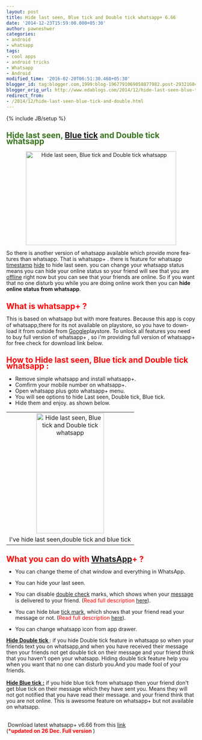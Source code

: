 ```yaml
---
layout: post
title: Hide last seen, Blue tick and Double tick whatsapp+ 6.66
date: '2014-12-23T15:59:00.000+05:30'
author: pawneshwer
categories:
- android
- whatsapp
tags:
- cool apps
- android tricks
- Whatsapp
- Android
modified_time: '2016-02-20T06:51:30.468+05:30'
blogger_id: tag:blogger.com,1999:blog-1967791069058877982.post-2932160428079173652
blogger_orig_url: http://www.edablogs.com/2014/12/hide-last-seen-blue-tick-and-double.html
redirect_from:
- /2014/12/hide-last-seen-blue-tick-and-double.html
---
```


{% include JB/setup %}

<div dir="ltr" style="text-align: left;"><div style="line-height: 115%; margin-bottom: 0.35cm;"><h2 style="text-align: left;"><span style="color: #38761d;"><span lang="en-US">Hide last seen, <a href="http://en.wikipedia.org/wiki/Bluetick_Coonhound" rel="wikipedia" target="_blank" title="Bluetick Coonhound">Blue tick</a> and Double tick whatsapp</span></span></h2><div style="clear: both; text-align: center;"><a href="http://www.trickspapa.com/wp-content/uploads/2014/12/Whatsapp-2BBlue-2BTick-2BNew-2BFeature.png" style="margin-left: 1em; margin-right: 1em;"><img alt="Hide last seen, Blue tick and Double tick whatsapp" border="0" src="http://www.trickspapa.com/wp-content/uploads/2014/12/Whatsapp-2BBlue-2BTick-2BNew-2BFeature.png" height="250" title="Hide last seen, Blue tick and Double tick whatsapp" width="400" /></a></div></div><div style="line-height: 115%; margin-bottom: 0.35cm;"><span lang="en-US">So there is another version of whatsapp available which provide more features than whatsapp. That is whatsapp+ . there is feature for whatsapp <a href="http://en.wikipedia.org/wiki/Timestamp" rel="wikipedia" target="_blank" title="Timestamp">timestamp</a> <a href="http://www.hide-city.com/" rel="homepage" target="_blank" title="Hide (musician)">hide</a> to hide last seen. you can change your whatsapp status means you can hide your online status so your friend will see that you are <a href="http://en.wikipedia.org/wiki/Online_and_offline" rel="wikipedia" target="_blank" title="Online and offline">offline</a> right now but you can see that your friends are online. So if you want that no one disturb you while you are doing online work then you can <b>hide online status from whatsapp</b>.</span></div><div style="line-height: 115%; margin-bottom: 0.35cm;"><h2 style="text-align: left;"><span style="color: red;"><span lang="en-US">What is whatsapp+ ?</span></span></h2></div><div style="line-height: 115%; margin-bottom: 0.35cm;"><span lang="en-US">This is based on wh</span><span lang="en-US">a</span><span lang="en-US">t</span><span lang="en-US">s</span><span lang="en-US">app but with more features. Because this app is copy of whatsapp,there for its not available on playstore, so you have to download it from outside from </span><span lang="en-US"><a href="http://www.google.com/" rel="homepage" target="_blank" title="Google">Google</a></span><span lang="en-US">playstore. To unlock all features you need to buy full version of whatsapp+ , so i'm providing full version of whatsapp+ for free check for download link below.</span><br /><h2 style="text-align: left;"><span style="color: red;"><span lang="en-US">How to Hide last seen, Blue tick and Double tick whatsapp :</span></span></h2><ul style="text-align: left;"><li><span lang="en-US">Remove simple whatsapp and install whatsapp+.</span></li><li><span lang="en-US">Comfirm your mobile number on whatsapp+.</span></li><li><span lang="en-US">Open whatsapp plus goto whatsapp+ menu.</span></li><li><span lang="en-US">You will see options to hide Last seen, Double tick, Blue tick.</span></li><li><span lang="en-US">Hide them and enjoy. as shown below.</span><span lang="en-US">&nbsp;</span></li></ul><span lang="en-US"></span></div><div style="line-height: 115%; margin-bottom: 0.35cm;"><span lang="en-US"><table align="center" cellpadding="0" cellspacing="0" style="margin-left: auto; margin-right: auto; text-align: center;"><tbody><tr><td style="text-align: center;"><a href="http://www.trickspapa.com/wp-content/uploads/2014/12/ee88e6db-4451-4767-b35b-c27406b5880c.png" style="margin-left: auto; margin-right: auto;"><img alt="Hide last seen, Blue tick and Double tick whatsapp" border="0" src="http://www.trickspapa.com/wp-content/uploads/2014/12/ee88e6db-4451-4767-b35b-c27406b5880c.png" height="320" title="Hide last seen, Blue tick and Double tick whatsapp" width="180" /></a></td></tr><tr><td style="text-align: center;">I've hide last seen,double tick and blue tick</td></tr></tbody></table></span></div><div style="line-height: 115%; margin-bottom: 0.35cm;"><h2 style="text-align: left;"><span style="color: red;"><span lang="en-US">What you can do with <a href="http://whatsapp.com/" rel="homepage" target="_blank" title="WhatsApp">WhatsApp</a>+ ?</span></span></h2></div><div style="line-height: 115%; margin-bottom: 0.35cm;"><ul style="text-align: left;"><li><span lang="en-US">You can change theme of chat window and everything in WhatsApp.</span></li></ul></div><div style="line-height: 115%; margin-bottom: 0.35cm;"><ul style="text-align: left;"><li><span lang="en-US">You can hide your last seen.</span></li></ul></div><div style="line-height: 115%; margin-bottom: 0.35cm;"><ul style="text-align: left;"><li><span lang="en-US">You can disable <a href="http://en.wikipedia.org/wiki/Double_check" rel="wikipedia" target="_blank" title="Double check">double check</a> marks, which shows when your <a href="http://en.wikipedia.org/wiki/Message" rel="wikipedia" target="_blank" title="Message">message</a> is delivered to your friend. (<span style="color: red;">Read full description <a href="http://www.trickspapa.com/#double-tick">here</a></span>).</span></li></ul></div><div style="line-height: 115%; margin-bottom: 0.35cm;"><ul style="text-align: left;"><li><span lang="en-US">You can hide blue <a href="http://en.wikipedia.org/wiki/Tick_%28check_mark%29" rel="wikipedia" target="_blank" title="Tick (check mark)">tick mark</a>, which shows that your friend read your message or not. (<span style="color: red;">Read full description <a href="http://www.trickspapa.com/#blue-tick">here</a></span>).</span></li></ul></div><div style="line-height: 115%; margin-bottom: 0.35cm;"><ul style="text-align: left;"><li><span lang="en-US">You can change whatsapp icon from app drawer.</span></li></ul><span lang="en-US"><u><b><a name="double-tick">Hide Double tick </a></b></u>: if you hide Double tick feature in whatsapp so when your friends text you on whatsapp,and when you have received their message then your friends not get double tick on their message and your friend think that you haven't open your whatsapp. Hiding double tick feature help you when you want that no one can disturb you.And you made fool of your friends.</span><br /><br /><span lang="en-US"><u><b><a name="blue-tick">Hide Blue tick :</a></b></u> if you hide blue tick from whatsapp then your friend don't get blue tick on their message which they have sent you. Means they will not got notified that you have read their message. and your friend think that you are not online. This is awesome feature on whatsapp+ but not available on whatsapp.</span><br /><br /><br /><span lang="en-US">&nbsp;Download latest whatsapp+ v6.66 from this <a href="http://www.mediafire.com/download/bofod7kucb4d4u3/WA%2B666.apk" rel="nofollow" target="_blank">link</a></span><br /><span lang="en-US">(<span style="color: red;"><b>*updated on 26 Dec. Full version&nbsp;</b></span>)</span></div></div>